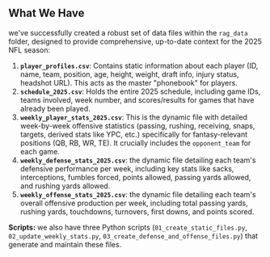 ## What We Have

we've successfully created a robust set of data files within the `rag_data` folder, designed to provide comprehensive, up-to-date context for the 2025 NFL season:

1.  **`player_profiles.csv`**: Contains static information about each player (ID, name, team, position, age, height, weight, draft info, injury status, headshot URL). This acts as the master "phonebook" for players.
2.  **`schedule_2025.csv`**: Holds the entire 2025 schedule, including game IDs, teams involved, week number, and scores/results for games that have already been played.
3.  **`weekly_player_stats_2025.csv`**: This is the dynamic file with detailed week-by-week offensive statistics (passing, rushing, receiving, snaps, targets, derived stats like YPC, etc.) specifically for fantasy-relevant positions (QB, RB, WR, TE). It crucially includes the `opponent_team` for each game.
4.  **`weekly_defense_stats_2025.csv`**: the dynamic file detailing each team's defensive performance per week, including key stats like sacks, interceptions, fumbles forced, points allowed, passing yards allowed, and rushing yards allowed.
5.  **`weekly_offense_stats_2025.csv`**: the dynamic file detailing each team's overall offensive production per week, including total passing yards, rushing yards, touchdowns, turnovers, first downs, and points scored.

**Scripts:** we also have three Python scripts (`01_create_static_files.py`, `02_update_weekly_stats.py`, `03_create_defense_and_offense_files.py`) that generate and maintain these files.

